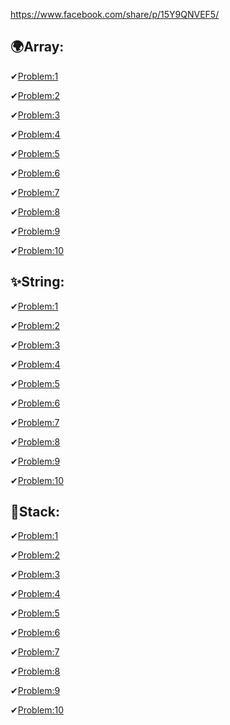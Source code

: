 https://www.facebook.com/share/p/15Y9QNVEF5/
## 🌍Array:
✔[Problem:1](https://leetcode.com/problems/contains-duplicate/description/?fbclid=IwY2xjawJQeClleHRuA2FlbQIxMAABHSL235FEnp_suOJ0zpvaeFc__rIVcUH4TPVlE_ng4HKPV50SxyWxLcxS6Q_aem_F_AlFNVRcV2Fr5LxzwmbBg)

✔[Problem:2](https://leetcode.com/problems/find-numbers-with-even-number-of-digits/description/?fbclid=IwY2xjawJQe65leHRuA2FlbQIxMAABHSL235FEnp_suOJ0zpvaeFc__rIVcUH4TPVlE_ng4HKPV50SxyWxLcxS6Q_aem_F_AlFNVRcV2Fr5LxzwmbBg)

✔[Problem:3](https://leetcode.com/problems/running-sum-of-1d-array/description/?fbclid=IwY2xjawJQf31leHRuA2FlbQIxMAABHU_9chy5AASNox_xH6BJyjXBQtnC1DMJl1xkv_MorsuJ_mSLBIvW3QEiQA_aem_Qtr7ts_eDj86C-2zhH-jiQ)

✔[Problem:4](https://leetcode.com/problems/remove-duplicates-from-sorted-array/description/?fbclid=IwY2xjawJQgJ5leHRuA2FlbQIxMAABHTYHVQeBUepd1eUXtUhoCfwv8fr3v3V3ApZat-NR278zm8OCbWONvaHNuA_aem_1ioV3A3ZTrWhOJQ9vb51CQ)

✔[Problem:5](https://leetcode.com/problems/rotate-array/?fbclid=IwY2xjawJcU7dleHRuA2FlbQIxMAABHcF5fMClwbxK5Zs6rCu8yiueRvqH1dflL7P02CEMvth01wbyzTxFOWPebQ_aem_5YbGvDZ0odWZAeCs8VZWRw)

✔[Problem:6](https://leetcode.com/problems/longest-common-prefix/submissions/1596279307/?fbclid=IwY2xjawJcVM1leHRuA2FlbQIxMAABHcF5fMClwbxK5Zs6rCu8yiueRvqH1dflL7P02CEMvth01wbyzTxFOWPebQ_aem_5YbGvDZ0odWZAeCs8VZWRw)

✔[Problem:7](https://leetcode.com/problems/minimum-number-of-operations-to-move-all-balls-to-each-box/description/?fbclid=IwY2xjawJcVdpleHRuA2FlbQIxMAABHbaS5-dhSk7Skd8m7QRwJmC-K6PV5jzdmAT7oQwPMo9fRA5NlzC5cu-oNA_aem_RCWSj0Qxedbtivnh1CpbnA)

✔[Problem:8](https://leetcode.com/problems/minimum-number-of-operations-to-move-all-balls-to-each-box/description/?fbclid=IwY2xjawJcVdpleHRuA2FlbQIxMAABHbaS5-dhSk7Skd8m7QRwJmC-K6PV5jzdmAT7oQwPMo9fRA5NlzC5cu-oNA_aem_RCWSj0Qxedbtivnh1CpbnA)

✔[Problem:9](https://leetcode.com/problems/find-the-prefix-common-array-of-two-arrays/description/?fbclid=IwY2xjawJcV6lleHRuA2FlbQIxMAABHXsr56DBAnhW_wxhzEzhHXNhDMK1rRY-GOY4pPD2MDcTzqXOGkjgP3cNUw_aem_GNp1rpuF-HdLpCnDPM_GOw)

✔[Problem:10](https://leetcode.com/problems/convert-an-array-into-a-2d-array-with-conditions/description/?fbclid=IwY2xjawJcWKdleHRuA2FlbQIxMAABHcF5fMClwbxK5Zs6rCu8yiueRvqH1dflL7P02CEMvth01wbyzTxFOWPebQ_aem_5YbGvDZ0odWZAeCs8VZWRw)


## ✨String:
✔[Problem:1](https://leetcode.com/problems/defanging-an-ip-address/submissions/1597062875/?fbclid=IwY2xjawJdeMlleHRuA2FlbQIxMAABHlbEMh4accdcWYK6zmbRFiCWXe4-Oy7UuZmv_6zdlnBU_kSTpM6mfxCmMbj7_aem_xGwCPUcKQn3Sf8Ph02isLA)

✔[Problem:2](IwY2xjawJdec5leHRuA2FlbQIxMAABHvGCCdMW7gVNu6SnT282kWd87CNifCxnOmOdZJVDlmS7d0wFnJdDPqxFbC5Z_aem_KAyw2BOTnxJd7nBi6qvfdw)

✔[Problem:3](https://leetcode.com/problems/reverse-string/description/?fbclid=IwY2xjawJde29leHRuA2FlbQIxMAABHpYNHXQs-ZTi1o8pMJcr9V6v1mEykYyeCqeTftj3uW6SPhMieJDIGQyCR_QS_aem_x0ZgWl2qJwsG_S-FVq-D7A)

✔[Problem:4](https://leetcode.com/problems/valid-palindrome/description/?fbclid=IwY2xjawJdfpZleHRuA2FlbQIxMAABHgY6U_0EZIU9K0QBRSTgpKgyvnSfw2dr2lMIYdZIZJtNGYxDm51joVcve86o_aem_TwVYzUv4tvZSrMqS-nFnSg)

✔[Problem:5](https://leetcode.com/problems/length-of-last-word/submissions/1597069747/?fbclid=IwY2xjawJdfOxleHRuA2FlbQIxMAABHgjT3OPObGzL5UjFUeEVza3tRBiOg1dd03aiEb3o3EdtORDRpWatG360joHE_aem_ojRofj6wOSODnhXKPiEw6Q)

✔[Problem:6](https://leetcode.com/problems/reverse-words-in-a-string/description/?fbclid=IwY2xjawJdfdZleHRuA2FlbQIxMAABHjOJUf5SMsyOA4Z9mqnhqUAxFOFct7T6en_YOm-IOahZLpmINCliINk6f1LL_aem_htdNiDzMfLkVbXt85loBnA)

✔[Problem:7](https://leetcode.com/problems/reverse-words-in-a-string-iii/submissions/1597072581/?fbclid=IwY2xjawJdfrhleHRuA2FlbQIxMAABHvUHnExHPCter0cAE3wqj7lRApJvIgLnvpdv8EQPLv0NCmC520-v7n0sUm86_aem_7oSYbDHXV1KOGGZgD41Yog)

✔[Problem:8](https://leetcode.com/problems/to-lower-case/submissions/1597073844/?fbclid=IwY2xjawJdf4pleHRuA2FlbQIxMAABHjOJUf5SMsyOA4Z9mqnhqUAxFOFct7T6en_YOm-IOahZLpmINCliINk6f1LL_aem_htdNiDzMfLkVbXt85loBnA)

✔[Problem:9](https://leetcode.com/problems/most-common-word/?fbclid=IwY2xjawJdgE9leHRuA2FlbQIxMAABHjOJUf5SMsyOA4Z9mqnhqUAxFOFct7T6en_YOm-IOahZLpmINCliINk6f1LL_aem_htdNiDzMfLkVbXt85loBnA)

✔[Problem:10](https://leetcode.com/problems/backspace-string-compare/?fbclid=IwY2xjawJdgUFleHRuA2FlbQIxMAABHvGCCdMW7gVNu6SnT282kWd87CNifCxnOmOdZJVDlmS7d0wFnJdDPqxFbC5Z_aem_KAyw2BOTnxJd7nBi6qvfdw)

## 🎏Stack:
✔[Problem:1](https://leetcode.com/problems/valid-parentheses/submissions/1598602020/?fbclid=IwY2xjawJfbh9leHRuA2FlbQIxMAABHhN9H31Z6xdRb_WFyZGuIeh6-MVyhihASRbRvXWRdYbFS03ZJPpzYE96EHAd_aem_FuO6QD-X1wvTAwqJX29CFw)

✔[Problem:2](https://leetcode.com/problems/min-stack/submissions/1598604092/?fbclid=IwY2xjawJfbtRleHRuA2FlbQIxMAABHhN9H31Z6xdRb_WFyZGuIeh6-MVyhihASRbRvXWRdYbFS03ZJPpzYE96EHAd_aem_FuO6QD-X1wvTAwqJX29CFw)

✔[Problem:3](https://leetcode.com/problems/implement-stack-using-queues/?fbclid=IwY2xjawJfb1FleHRuA2FlbQIxMAABHhFVTFRTKwRXrarAI7DPaFU_jasPlfp23R-jcuws4xlfepz051FU9rgH-hHX_aem_cd_DotcmwhIaQOtnx876fQ)

✔[Problem:4](https://leetcode.com/problems/daily-temperatures/?fbclid=IwY2xjawJfb_5leHRuA2FlbQIxMAABHhN9H31Z6xdRb_WFyZGuIeh6-MVyhihASRbRvXWRdYbFS03ZJPpzYE96EHAd_aem_FuO6QD-X1wvTAwqJX29CFw)

✔[Problem:5](https://leetcode.com/problems/next-greater-element-i/?fbclid=IwY2xjawJfcHJleHRuA2FlbQIxMAABHrxBPsxs7R_d5zApGHDS_XjkpYxu3_9gE6KUIGTznQKGHDRCWbFT4Afhe3AJ_aem_IEJmKw6YMumUXuklfdxeOQ)

✔[Problem:6](https://leetcode.com/problems/simplify-path/?fbclid=IwY2xjawJfcOlleHRuA2FlbQIxMAABHrxBPsxs7R_d5zApGHDS_XjkpYxu3_9gE6KUIGTznQKGHDRCWbFT4Afhe3AJ_aem_IEJmKw6YMumUXuklfdxeOQ)

✔[Problem:7]()

✔[Problem:8]()

✔[Problem:9]()

✔[Problem:10]()



